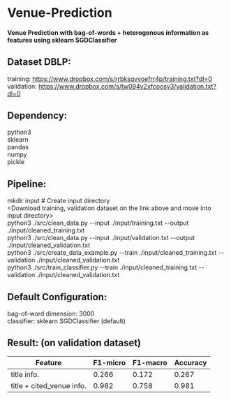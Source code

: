 # Venue-Prediction
#### Venue Prediction with bag-of-words + heterogenous information as features using sklearn SGDClassifier

## Dataset DBLP:
training: https://www.dropbox.com/s/rrbksqvvoefrr4p/training.txt?dl=0
<br>validation: https://www.dropbox.com/s/tw094y2xfcoosv3/validation.txt?dl=0

## Dependency:
python3
<br> sklearn
<br> pandas
<br> numpy
<br> pickle

## Pipeline:
mkdir input # Create input directory
<br> <Download training, validation dataset on the link above and move into input directory>
<br>python3 ./src/clean_data.py --input ./input/training.txt --output ./input/cleaned_training.txt
<br>python3 ./src/clean_data.py --input ./input/validation.txt --output ./input/cleaned_validation.txt
<br>python3 ./src/create_data_example.py --train ./input/cleaned_training.txt --validation ./input/cleaned_validation.txt
<br>python3 ./src/train_classifier.py --train ./input/cleaned_training.txt --validation ./input/cleaned_validation.txt

## Default Configuration:
bag-of-word dimension: 3000
<br>classifier: sklearn SGDClassifier (default)

## Result: (on validation dataset)

| Feature | F1-micro | F1-macro | Accuracy |
| --- | --- | --- | --- |
| title info. | 0.266 | 0.172 | 0.267 |
| title + cited_venue info. | 0.982 | 0.758 | 0.981 |

